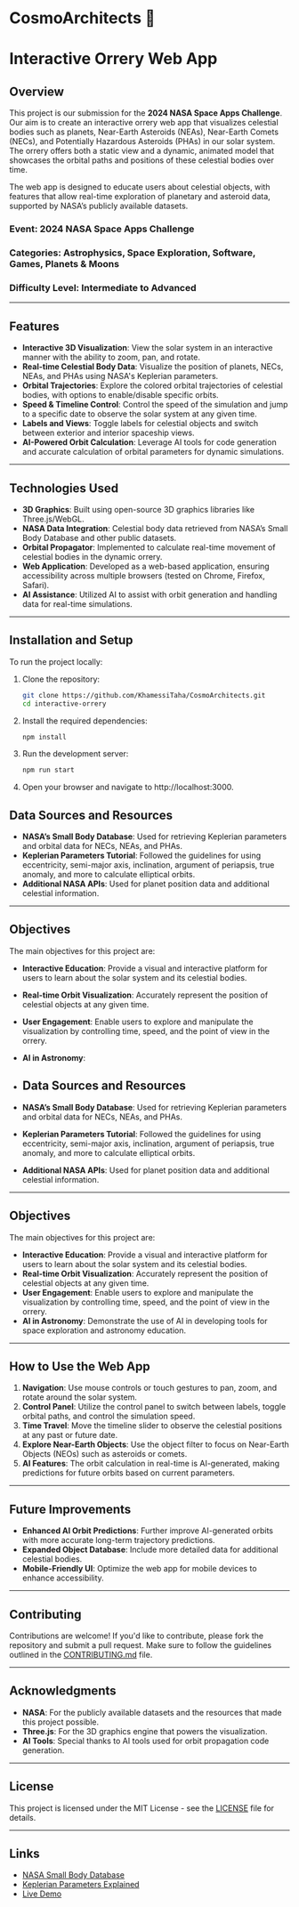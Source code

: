 # CosmoArchitects 🌌
# **Interactive Orrery Web App**

## **Overview**
This project is our submission for the **2024 NASA Space Apps Challenge**. Our aim is to create an interactive orrery web app that visualizes celestial bodies such as planets, Near-Earth Asteroids (NEAs), Near-Earth Comets (NECs), and Potentially Hazardous Asteroids (PHAs) in our solar system. The orrery offers both a static view and a dynamic, animated model that showcases the orbital paths and positions of these celestial bodies over time.

The web app is designed to educate users about celestial objects, with features that allow real-time exploration of planetary and asteroid data, supported by NASA’s publicly available datasets.

### **Event**: 2024 NASA Space Apps Challenge  
### **Categories**: Astrophysics, Space Exploration, Software, Games, Planets & Moons  
### **Difficulty Level**: Intermediate to Advanced

---

## **Features**

- **Interactive 3D Visualization**: View the solar system in an interactive manner with the ability to zoom, pan, and rotate.
- **Real-time Celestial Body Data**: Visualize the position of planets, NECs, NEAs, and PHAs using NASA's Keplerian parameters.
- **Orbital Trajectories**: Explore the colored orbital trajectories of celestial bodies, with options to enable/disable specific orbits.
- **Speed & Timeline Control**: Control the speed of the simulation and jump to a specific date to observe the solar system at any given time.
- **Labels and Views**: Toggle labels for celestial objects and switch between exterior and interior spaceship views.
- **AI-Powered Orbit Calculation**: Leverage AI tools for code generation and accurate calculation of orbital parameters for dynamic simulations.

---

## **Technologies Used**

- **3D Graphics**: Built using open-source 3D graphics libraries like Three.js/WebGL.
- **NASA Data Integration**: Celestial body data retrieved from NASA’s Small Body Database and other public datasets.
- **Orbital Propagator**: Implemented to calculate real-time movement of celestial bodies in the dynamic orrery.
- **Web Application**: Developed as a web-based application, ensuring accessibility across multiple browsers (tested on Chrome, Firefox, Safari).
- **AI Assistance**: Utilized AI to assist with orbit generation and handling data for real-time simulations.

---

## **Installation and Setup**

To run the project locally:

1. Clone the repository:
   ```bash
   git clone https://github.com/KhamessiTaha/CosmoArchitects.git
   cd interactive-orrery
   ```
2. Install the required dependencies:
   ```bash
   npm install
   ```


3. Run the development server:
   ```bash
   npm run start
   ```
4. Open your browser and navigate to http://localhost:3000.

## **Data Sources and Resources**

- **NASA’s Small Body Database**: Used for retrieving Keplerian parameters and orbital data for NECs, NEAs, and PHAs.
- **Keplerian Parameters Tutorial**: Followed the guidelines for using eccentricity, semi-major axis, inclination, argument of periapsis, true anomaly, and more to calculate elliptical orbits.
- **Additional NASA APIs**: Used for planet position data and additional celestial information.

---

## **Objectives**

The main objectives for this project are:

- **Interactive Education**: Provide a visual and interactive platform for users to learn about the solar system and its celestial bodies.
- **Real-time Orbit Visualization**: Accurately represent the position of celestial objects at any given time.
- **User Engagement**: Enable users to explore and manipulate the visualization by controlling time, speed, and the point of view in the orrery.
- **AI in Astronomy**:
- ## **Data Sources and Resources**

- **NASA’s Small Body Database**: Used for retrieving Keplerian parameters and orbital data for NECs, NEAs, and PHAs.
- **Keplerian Parameters Tutorial**: Followed the guidelines for using eccentricity, semi-major axis, inclination, argument of periapsis, true anomaly, and more to calculate elliptical orbits.
- **Additional NASA APIs**: Used for planet position data and additional celestial information.

---

## **Objectives**

The main objectives for this project are:

- **Interactive Education**: Provide a visual and interactive platform for users to learn about the solar system and its celestial bodies.
- **Real-time Orbit Visualization**: Accurately represent the position of celestial objects at any given time.
- **User Engagement**: Enable users to explore and manipulate the visualization by controlling time, speed, and the point of view in the orrery.
- **AI in Astronomy**: Demonstrate the use of AI in developing tools for space exploration and astronomy education.

---

## **How to Use the Web App**

1. **Navigation**: Use mouse controls or touch gestures to pan, zoom, and rotate around the solar system.
2. **Control Panel**: Utilize the control panel to switch between labels, toggle orbital paths, and control the simulation speed.
3. **Time Travel**: Move the timeline slider to observe the celestial positions at any past or future date.
4. **Explore Near-Earth Objects**: Use the object filter to focus on Near-Earth Objects (NEOs) such as asteroids or comets.
5. **AI Features**: The orbit calculation in real-time is AI-generated, making predictions for future orbits based on current parameters.

---

## **Future Improvements**

- **Enhanced AI Orbit Predictions**: Further improve AI-generated orbits with more accurate long-term trajectory predictions.
- **Expanded Object Database**: Include more detailed data for additional celestial bodies.
- **Mobile-Friendly UI**: Optimize the web app for mobile devices to enhance accessibility.

---

## **Contributing**

Contributions are welcome! If you'd like to contribute, please fork the repository and submit a pull request. Make sure to follow the guidelines outlined in the [CONTRIBUTING.md](./CONTRIBUTING.md) file.

---

## **Acknowledgments**

- **NASA**: For the publicly available datasets and the resources that made this project possible.
- **Three.js**: For the 3D graphics engine that powers the visualization.
- **AI Tools**: Special thanks to AI tools used for orbit propagation code generation.

---

## **License**

This project is licensed under the MIT License - see the [LICENSE](./LICENSE) file for details.

---

## **Links**

- [NASA Small Body Database](https://ssd.jpl.nasa.gov/sbdb_query.cgi)
- [Keplerian Parameters Explained](https://example.com/keplerian-tutorial)
- [Live Demo](https://example.com/orrery-demo)

